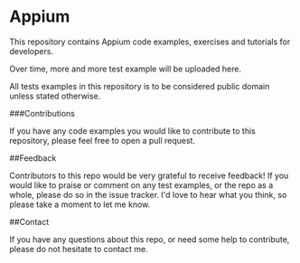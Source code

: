Appium
=======

This repository contains Appium code examples, exercises and tutorials for developers.

Over time, more and more test example will be uploaded here.

All tests examples in this repository is to be considered public domain unless stated otherwise.  

###Contributions

If you have any code examples you would like to contribute to this repository, please feel free to open a pull request.

##Feedback

Contributors to this repo would be very grateful to receive feedback! If you would like to praise or comment on any test examples, or the repo as a whole, please do so in the issue tracker. I'd love to hear what you think, so please take a moment to let me know.


##Contact

If you have any questions about this repo, or need some help to contribute, please do not hesitate to contact me.
